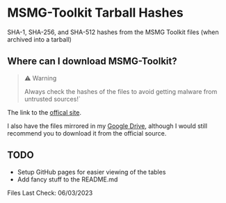 # MSMG-Toolkit Tarball Hashes

SHA-1, SHA-256, and SHA-512 hashes from the MSMG Toolkit files (when archived into a tarball)

## Where can I download MSMG-Toolkit?

> ⚠ Warning
>
> Always check the hashes of the files to avoid getting malware from untrusted sources!`

The link to the [offical site](https://msmgtoolkit.in/downloads.html).

I also have the files mirrored in my [Google Drive](https://drive.google.com/file/d/15BFUmOro8DElSbmy92r6yCaSlte4cuTv/view?usp=sharing), although I would still recommend you to download it from the official source.



## TODO
- Setup GitHub pages for easier viewing of the tables
- Add fancy stuff to the README.md

Files Last Check:  06/03/2023
